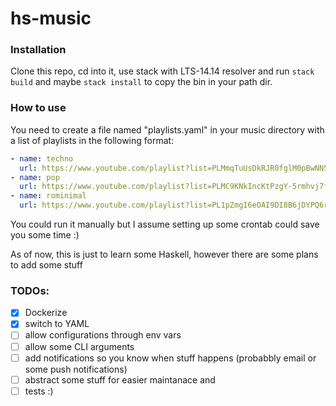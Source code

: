 # hs-music

### Installation
Clone this repo, cd into it, use stack with LTS-14.14 resolver and run `stack build` and maybe `stack install` to copy the bin in your path dir.

### How to use
You need to create a file named "playlists.yaml" in your music directory with 
a list of playlists in the following format:
```yaml
- name: techno
  url: https://www.youtube.com/playlist?list=PLMmqTuUsDkRJR0fglM0pBwNN5EUVGs4Y-
- name: pop
  url: https://www.youtube.com/playlist?list=PLMC9KNkIncKtPzgY-5rmhvj7fax8fdxoj
- name: rominimal
  url: https://www.youtube.com/playlist?list=PL1pZmgI6eOAI9DI8B6jDYPQ6rQHPHzICIu
```

You could run it manually but I assume setting up some crontab could save you
some time :)

As of now, this is just to learn some Haskell, however there are some plans to
add some stuff

### TODOs:
- [x] Dockerize
- [x] switch to YAML
- [ ] allow configurations through env vars
- [ ] allow some CLI arguments
- [ ] add notifications so you know when stuff happens (probabbly email or some push notifications)
- [ ] abstract some stuff for easier maintanace and
- [ ] tests :)
